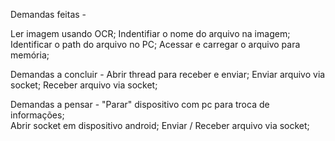 Demandas feitas - 

Ler imagem usando OCR;
	Indentifiar o nome do arquivo na imagem;
	Identificar o path do arquivo no PC;
	Acessar e carregar o arquivo para memória;


Demandas a concluir -
	Abrir thread para receber e enviar;
	Enviar arquivo via socket;
	Receber arquivo via socket;

Demandas a pensar -
	"Parar" dispositivo com pc para troca de informações;	
	Abrir socket em dispositivo android;
	Enviar / Receber arquivo via socket;
	
	
